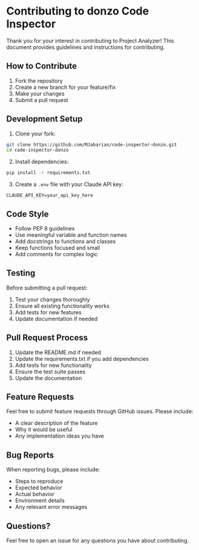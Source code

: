 # Contributing to donzo Code Inspector


Thank you for your interest in contributing to Project Analyzer! This document provides guidelines and instructions for contributing.

## How to Contribute

1. Fork the repository
2. Create a new branch for your feature/fix
3. Make your changes
4. Submit a pull request

## Development Setup

1. Clone your fork:
```bash
git clone https://github.com/MJabarian/code-inspector-donzo.git
cd code-inspector-donzo
```

2. Install dependencies:
```bash
pip install -r requirements.txt
```

3. Create a `.env` file with your Claude API key:
```
CLAUDE_API_KEY=your_api_key_here
```

## Code Style

- Follow PEP 8 guidelines
- Use meaningful variable and function names
- Add docstrings to functions and classes
- Keep functions focused and small
- Add comments for complex logic

## Testing

Before submitting a pull request:
1. Test your changes thoroughly
2. Ensure all existing functionality works
3. Add tests for new features
4. Update documentation if needed

## Pull Request Process

1. Update the README.md if needed
2. Update the requirements.txt if you add dependencies
3. Add tests for new functionality
4. Ensure the test suite passes
5. Update the documentation

## Feature Requests

Feel free to submit feature requests through GitHub issues. Please include:
- A clear description of the feature
- Why it would be useful
- Any implementation ideas you have

## Bug Reports

When reporting bugs, please include:
- Steps to reproduce
- Expected behavior
- Actual behavior
- Environment details
- Any relevant error messages

## Questions?

Feel free to open an issue for any questions you have about contributing. 